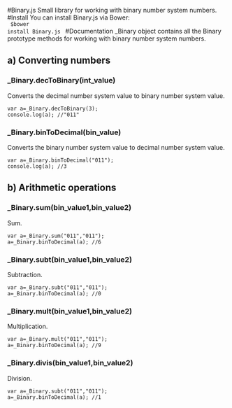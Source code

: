 #Binary.js 
Small library for working with binary number system numbers. 
#Install
You can install Binary.js via Bower:<br>
<code>
$bower install Binary.js
</code>
#Documentation
_Binary object contains all the Binary prototype methods for working with binary number system numbers.
<br>
<h2>a) Converting numbers</h2>
<h3>_Binary.decToBinary(int_value)</h3>
Converts the decimal number system value to binary number system value.
<br>
<code>
var a=_Binary.decToBinary(3);
console.log(a); //"011"
</code>
<h3>_Binary.binToDecimal(bin_value)</h3>
Converts the binary number system value to decimal number system value.
<br>
<code>
var a=_Binary.binToDecimal("011");
console.log(a); //3
</code>
<h2>b) Arithmetic operations</h2>
<h3>_Binary.sum(bin_value1,bin_value2)</h3>
Sum.<br>
<code>
var a=_Binary.sum("011","011");
a=_Binary.binToDecimal(a); //6
</code>
<h3>_Binary.subt(bin_value1,bin_value2)</h3>
Subtraction.<br>
<code>
var a=_Binary.subt("011","011");
a=_Binary.binToDecimal(a); //0
</code>
<h3>_Binary.mult(bin_value1,bin_value2)</h3>
Multiplication.<br>
<code>
var a=_Binary.mult("011","011");
a=_Binary.binToDecimal(a); //9
</code>
<h3>_Binary.divis(bin_value1,bin_value2)</h3>
Division.<br>
<code>
var a=_Binary.subt("011","011");
a=_Binary.binToDecimal(a); //1
</code>
